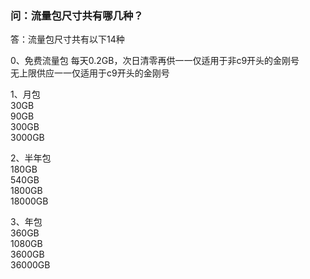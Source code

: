 ### 问：流量包尺寸共有哪几种？
答：流量包尺寸共有以下14种 <br>

0、免费流量包
每天0.2GB，次日清零再供一一仅适用于非c9开头的金刚号<br>
无上限供应一一仅适用于c9开头的金刚号

1、月包<br>
30GB <br>
90GB <br>
300GB <br>
3000GB <br>

2、半年包<br>
180GB <br>
540GB <br>
1800GB <br>
18000GB <br>

3、年包<br>
360GB <br>
1080GB <br>
3600GB <br>
36000GB <br>
